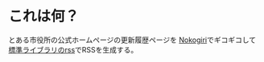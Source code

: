 # これは何？

とある市役所の公式ホームページの更新履歴ページを
[Nokogiri](http://nokogiri.org/)でギコギコして
[標準ライブラリのrss](http://docs.ruby-lang.org/ja/2.1.0/library/rss.html)でRSSを生成する。

